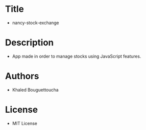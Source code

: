 # Title
- nancy-stock-exchange

# Description
- App made in order to manage stocks using JavaScript features.

# Authors 
- Khaled Bouguettoucha

# License
- MIT License
